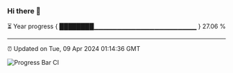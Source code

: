 ### Hi there 👋

⏳ Year progress { ████████▁▁▁▁▁▁▁▁▁▁▁▁▁▁▁▁▁▁▁▁▁▁ } 27.06 %

---

⏰ Updated on Tue, 09 Apr 2024 01:14:36 GMT

![Progress Bar CI](https://github.com/ZhaoGui/ZhaoGui/workflows/Progress%20Bar%20CI/badge.svg)
